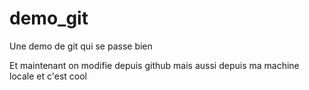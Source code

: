 # demo_git
Une demo de git qui se passe bien

Et maintenant on modifie depuis github
mais aussi depuis ma machine locale
et c'est cool
